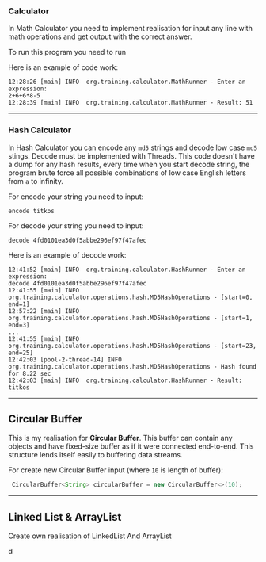 
###  Calculator
In Math Calculator you need to implement realisation for input any line with math operations and get output with the correct answer.

To run this program you need to run

Here is an example of code work:

```
12:28:26 [main] INFO  org.training.calculator.MathRunner - Enter an expression:
2+6+6*8-5
12:28:39 [main] INFO  org.training.calculator.MathRunner - Result: 51
```

---

### Hash Calculator
In Hash Calculator you can encode any `md5` strings and decode low case `md5` stings.
Decode must be implemented with Threads. This code doesn't have a dump for any hash results, every time when you start decode string, the program brute force all possible combinations of low case English letters from `a` to infinity.

For encode your string you need to input:
```
encode titkos
```
For decode your string you need to input:
```
decode 4fd0101ea3d0f5abbe296ef97f47afec
```

Here is an example of decode work:
```
12:41:52 [main] INFO  org.training.calculator.HashRunner - Enter an expression: 
decode 4fd0101ea3d0f5abbe296ef97f47afec
12:41:55 [main] INFO  org.training.calculator.operations.hash.MD5HashOperations - [start=0, end=1]
12:57:22 [main] INFO  org.training.calculator.operations.hash.MD5HashOperations - [start=1, end=3]
...
12:41:55 [main] INFO  org.training.calculator.operations.hash.MD5HashOperations - [start=23, end=25]
12:42:03 [pool-2-thread-14] INFO  org.training.calculator.operations.hash.MD5HashOperations - Hash found for 8.22 sec
12:42:03 [main] INFO  org.training.calculator.HashRunner - Result: titkos
```

---

## Circular Buffer
This is my realisation for **Circular Buffer**. This buffer can contain any objects and have fixed-size buffer as if it were connected end-to-end. This structure lends itself easily to buffering data streams.

For create new Circular Buffer input (where `10` is length of buffer):
```java
 CircularBuffer<String> circularBuffer = new CircularBuffer<>(10);
```
---

## Linked List & ArrayList 
Create own realisation of LinkedList And ArrayList

d
